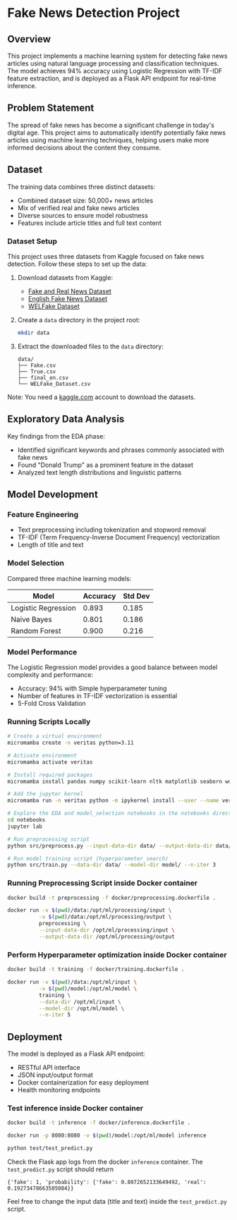 # Fake News Detection Project

## Overview

This project implements a machine learning system for detecting fake news articles using natural language processing and classification techniques. The model achieves 94% accuracy using Logistic Regression with TF-IDF feature extraction, and is deployed as a Flask API endpoint for real-time inference.

## Problem Statement

The spread of fake news has become a significant challenge in today's digital age. This project aims to automatically identify potentially fake news articles using machine learning techniques, helping users make more informed decisions about the content they consume.

## Dataset

The training data combines three distinct datasets:

- Combined dataset size: 50,000+ news articles
- Mix of verified real and fake news articles
- Diverse sources to ensure model robustness
- Features include article titles and full text content

### Dataset Setup

This project uses three datasets from Kaggle focused on fake news detection. Follow these steps to set up the data:

1. Download datasets from Kaggle:

   - [Fake and Real News Dataset](https://www.kaggle.com/datasets/clmentbisaillon/fake-and-real-news-dataset/data)
   - [English Fake News Dataset](https://www.kaggle.com/datasets/evilspirit05/english-fake-news-dataset/data)
   - [WELFake Dataset](https://www.kaggle.com/datasets/saurabhshahane/fake-news-classification)

2. Create a `data` directory in the project root:

   ```bash
   mkdir data
   ```

3. Extract the downloaded files to the `data` directory:
   ```
   data/
   ├── Fake.csv
   ├── True.csv
   ├── final_en.csv
   └── WELFake_Dataset.csv
   ```

Note: You need a [kaggle.com](https://www.kaggle.com) account to download the datasets.

## Exploratory Data Analysis

Key findings from the EDA phase:

- Identified significant keywords and phrases commonly associated with fake news
- Found "Donald Trump" as a prominent feature in the dataset
- Analyzed text length distributions and linguistic patterns

## Model Development

### Feature Engineering

- Text preprocessing including tokenization and stopword removal
- TF-IDF (Term Frequency-Inverse Document Frequency) vectorization
- Length of title and text

### Model Selection

Compared three machine learning models:

| Model               | Accuracy | Std Dev |
| ------------------- | -------- | ------- |
| Logistic Regression | 0.893    | 0.185   |
| Naive Bayes         | 0.801    | 0.186   |
| Random Forest       | 0.900    | 0.216   |

### Model Performance

The Logistic Regression model provides a good balance between model complexity and performance:

- Accuracy: 94% with Simple hyperparameter tuning
- Number of features in TF-IDF vectorization is essential
- 5-Fold Cross Validation

### Running Scripts Locally

```bash
# Create a virtual environment
micromamba create -n veritas python=3.11

# Activate environment
micromamba activate veritas

# Install required packages
micromamba install pandas numpy scikit-learn nltk matplotlib seaborn wordcloud textblob jupyter

# Add the jupyter kernel
micromamba run -n veritas python -m ipykernel install --user --name veritas --display-name "Python 3.11"

# Explore the EDA and model_selection notebooks in the notebooks directory
cd notebooks
jupyter lab

# Run preprocessing script
python src/preprocess.py --input-data-dir data/ --output-data-dir data/

# Run model training script (hyperparameter search)
python src/train.py --data-dir data/ --model-dir model/ --n-iter 3
```

### Running Preprocessing Script inside Docker container

```bash
docker build -t preprocessing -f docker/preprocessing.dockerfile .

docker run -v $(pwd)/data:/opt/ml/processing/input \
          -v $(pwd)/data:/opt/ml/processing/output \
          preprocessing \
          --input-data-dir /opt/ml/processing/input \
          --output-data-dir /opt/ml/processing/output
```

### Perform Hyperparameter optimization inside Docker container

```bash
docker build -t training -f docker/training.dockerfile .

docker run -v $(pwd)/data:/opt/ml/input \
          -v $(pwd)/model:/opt/ml/model \
          training \
          --data-dir /opt/ml/input \
          --model-dir /opt/ml/model \
          --n-iter 5
```

## Deployment

The model is deployed as a Flask API endpoint:

- RESTful API interface
- JSON input/output format
- Docker containerization for easy deployment
- Health monitoring endpoints

### Test inference inside Docker container

```bash
docker build -t inference -f docker/inference.dockerfile .

docker run -p 8080:8080 -v $(pwd)/model:/opt/ml/model inference

python test/test_predict.py
```

Check the Flask app logs from the docker `inference` container. The `test_predict.py` script should return

`{'fake': 1, 'probability': {'fake': 0.8072652133649492, 'real': 0.19273478663505084}}`

Feel free to change the input data (title and text) inside the `test_predict.py` script.
